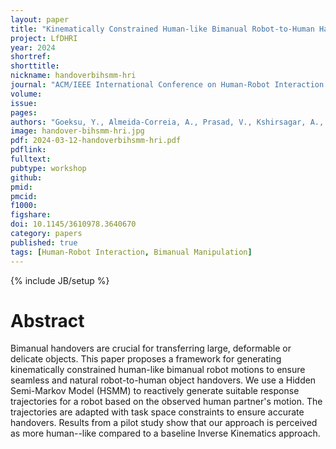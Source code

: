 ```yaml
---
layout: paper
title: "Kinematically Constrained Human-like Bimanual Robot-to-Human Handovers"
project: LfDHRI
year: 2024
shortref:
shorttitle: 
nickname: handoverbihsmm-hri
journal: "ACM/IEEE International Conference on Human-Robot Interaction (HRI) - Late Breaking Report"
volume:
issue:
pages:
authors: "Goeksu, Y., Almeida-Correia, A., Prasad, V., Kshirsagar, A., Koert, D., Peters, J., & Chalvatzaki, G."
image: handover-bihsmm-hri.jpg
pdf: 2024-03-12-handoverbihsmm-hri.pdf
pdflink: 
fulltext:
pubtype: workshop
github:
pmid:  
pmcid:
f1000:
figshare:
doi: 10.1145/3610978.3640670 
category: papers
published: true
tags: [Human-Robot Interaction, Bimanual Manipulation]
---
```

{% include JB/setup %}

# Abstract
Bimanual handovers are crucial for transferring large, deformable or delicate objects. This paper proposes a framework for generating kinematically constrained human-like bimanual robot motions to ensure seamless and natural robot-to-human object handovers. We use a Hidden Semi-Markov Model (HSMM) to reactively generate suitable response trajectories for a robot based on the observed human partner's motion. The trajectories are adapted with task space constraints to ensure accurate handovers. Results from a pilot study show that our approach is perceived as more human--like compared to a baseline Inverse Kinematics approach.

